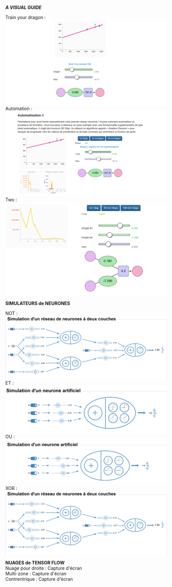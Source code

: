 ***A VISUAL GUIDE***  

Train your dragon : ![trainYourDragon](capture/Train%20your%20dragon.PNG)
Automation : ![automation](capture/Automatisation.PNG)
Two : ![two](capture/Two.PNG)

**SIMULATEURS de NEURONES**  

NOT : ![not](capture/xor.PNG)
ET  : ![not](capture/et.PNG)
OU  : ![not](capture/ou.PNG)
XOR : ![xor](capture/xor.PNG) 

**NUAGES de TENSOR FLOW**  
Nuage pour droite : Capture d'écran  
Multi-zone : Capture d'écran  
Contrentrique : Capture d'écran  
